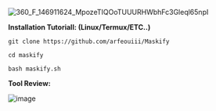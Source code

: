 ![360_F_146911624_MpozeTIQOoTUUURHWbhFc3Gleql65npI](https://github.com/user-attachments/assets/feb97fff-c86e-4618-8eae-add7ca9eb24a)


**Installation Tutoriall: (Linux/Termux/ETC..)**

`git clone https://github.com/arfeouiii/Maskify `

`cd maskify `

`bash maskify.sh `

**Tool Review:** 

![image](https://github.com/user-attachments/assets/7c9b937f-10d3-4b57-b4ee-fe6d2b275a34)

